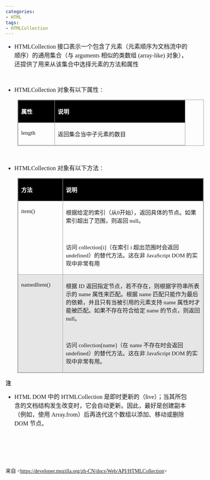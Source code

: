 ```yaml
---
categories:
- HTML
tags:
- HTMLCollection
---
```


<ul style="list-style-type:disc">
    <li><span style="font-size:12.0pt"><span style="font-family:&quot;Comic Sans MS&quot;">HTMLCollection
            </span></span><span style="font-size:12.0pt"><span
                style="font-family:&quot;Microsoft YaHei UI&quot;">接口表示一个包含了元素（元素顺序为文档流中的顺序）的通用集合（与</span></span><span
            style="font-size:12.0pt"><span style="font-family:&quot;Comic Sans MS&quot;"> arguments
            </span></span><span style="font-size:12.0pt"><span
                style="font-family:&quot;Microsoft YaHei UI&quot;">相似的类数组</span></span><span
            style="font-size:12.0pt"><span style="font-family:&quot;Comic Sans MS&quot;"> (array-like)
            </span></span><span style="font-size:12.0pt"><span
                style="font-family:&quot;Microsoft YaHei UI&quot;">对象），还提供了用来从该集合中选择元素的方法和属性</span></span></li>
</ul>
<p><span style="font-size:11.0pt"><span style="font-family:&quot;Comic Sans MS&quot;">&nbsp;</span></span></p>
<ul style="list-style-type:disc">
    <li><span style="font-size:12.0pt"><span style="font-family:&quot;Comic Sans MS&quot;">HTMLCollection
            </span></span><span style="font-size:12.0pt"><span
                style="font-family:&quot;Microsoft YaHei UI&quot;">对象有以下属性</span></span><span
            style="font-size:11.0pt"><span style="font-family:&quot;Microsoft YaHei UI&quot;">：</span></span></li>
</ul>
<table cellspacing="0" summary=""
    style="border-collapse:collapse; border-color:#a3a3a3; border-style:solid; border-width:1px; margin-left:32px"
    class=" cke_show_border">
    <tbody>
        <tr>
            <td
                style="background-color:black; border-bottom:1px solid #a3a3a3; border-left:1px solid #a3a3a3; border-right:1px solid #a3a3a3; border-top:1px solid #a3a3a3; vertical-align:top; width:.8548in">
                <p><span style="font-size:11.5pt"><span style="font-family:&quot;Microsoft YaHei UI&quot;"><span
                                style="color:white"><strong>属性</strong></span></span></span></p>
            </td>
            <td
                style="background-color:black; border-bottom:1px solid #a3a3a3; border-left:1px solid #a3a3a3; border-right:1px solid #a3a3a3; border-top:1px solid #a3a3a3; vertical-align:top; width:3.4972in">
                <p><span style="font-size:11.5pt"><span style="font-family:&quot;Microsoft YaHei UI&quot;"><span
                                style="color:white"><strong>说明</strong></span></span></span></p>
            </td>
        </tr>
        <tr>
            <td
                style="border-bottom:1px solid #a3a3a3; border-left:1px solid #a3a3a3; border-right:1px solid #a3a3a3; border-top:1px solid #a3a3a3; vertical-align:top; width:.8548in">
                <p><span style="font-size:11.5pt"><span
                            style="font-family:&quot;Comic Sans MS&quot;">length</span></span></p>
            </td>
            <td
                style="border-bottom:1px solid #a3a3a3; border-left:1px solid #a3a3a3; border-right:1px solid #a3a3a3; border-top:1px solid #a3a3a3; vertical-align:top; width:3.4972in">
                <p><span style="font-size:11.5pt"><span
                            style="font-family:&quot;Microsoft YaHei UI&quot;">返回集合当中子元素的数目</span></span></p>
            </td>
        </tr>
    </tbody>
</table>
<p><span style="font-size:11.0pt"><span style="font-family:&quot;Comic Sans MS&quot;">&nbsp;</span></span></p>
<ul style="list-style-type:disc">
    <li><span style="font-size:12.0pt"><span style="font-family:&quot;Comic Sans MS&quot;">HTMLCollection
            </span></span><span style="font-size:12.0pt"><span
                style="font-family:&quot;Microsoft YaHei UI&quot;">对象有以下方法</span></span><span
            style="font-size:11.0pt"><span style="font-family:&quot;Microsoft YaHei UI&quot;">：</span></span></li>
</ul>
<table cellspacing="0" summary=""
    style="border-collapse:collapse; border-color:#a3a3a3; border-style:solid; border-width:1px; margin-left:32px"
    class=" cke_show_border">
    <tbody>
        <tr>
            <td
                style="background-color:black; border-bottom:1px solid #a3a3a3; border-left:1px solid #a3a3a3; border-right:1px solid #a3a3a3; border-top:1px solid #a3a3a3; vertical-align:top; width:1.2361in">
                <p><span style="font-size:11.5pt"><span style="font-family:&quot;Microsoft YaHei UI&quot;"><span
                                style="color:white"><strong>方法</strong></span></span></span></p>
            </td>
            <td
                style="background-color:black; border-bottom:1px solid #a3a3a3; border-left:1px solid #a3a3a3; border-right:1px solid #a3a3a3; border-top:1px solid #a3a3a3; vertical-align:top; width:5.3479in">
                <p><span style="font-size:11.5pt"><span style="font-family:&quot;Microsoft YaHei UI&quot;"><span
                                style="color:white"><strong>说明</strong></span></span></span></p>
            </td>
        </tr>
        <tr>
            <td
                style="border-bottom:1px solid #a3a3a3; border-left:1px solid #a3a3a3; border-right:1px solid #a3a3a3; border-top:1px solid #a3a3a3; vertical-align:top; width:1.2361in">
                <p><span style="font-size:11.5pt"><span
                            style="font-family:&quot;Comic Sans MS&quot;">item()</span></span></p>
            </td>
            <td
                style="border-bottom:1px solid #a3a3a3; border-left:1px solid #a3a3a3; border-right:1px solid #a3a3a3; border-top:1px solid #a3a3a3; vertical-align:top; width:5.359in">
                <p><span style="font-size:11.5pt"><span
                            style="font-family:&quot;Microsoft YaHei UI&quot;">根据给定的索引（从</span><span
                            style="font-family:&quot;Comic Sans MS&quot;">0</span><span
                            style="font-family:&quot;Microsoft YaHei UI&quot;">开始），返回具体的节点。如果索引超出了范围，则返回</span><span
                            style="font-family:&quot;Comic Sans MS&quot;"> null</span><span
                            style="font-family:&quot;Microsoft YaHei UI&quot;">。</span></span></p>
                <p><span style="font-size:11.5pt"><span
                            style="font-family:&quot;Comic Sans MS&quot;">&nbsp;</span></span></p>
                <p><span style="font-size:11.5pt"><span
                            style="font-family:&quot;Microsoft YaHei UI&quot;">访问</span><span
                            style="font-family:&quot;Comic Sans MS&quot;"> collection[i]</span><span
                            style="font-family:&quot;Microsoft YaHei UI&quot;">（在索引</span><span
                            style="font-family:&quot;Comic Sans MS&quot;"> i </span><span
                            style="font-family:&quot;Microsoft YaHei UI&quot;">超出范围时会返回</span><span
                            style="font-family:&quot;Comic Sans MS&quot;"> undefined</span><span
                            style="font-family:&quot;Microsoft YaHei UI&quot;">）的替代方法。这在非</span><span
                            style="font-family:&quot;Comic Sans MS&quot;"> JavaScript DOM </span><span
                            style="font-family:&quot;Microsoft YaHei UI&quot;">的实现中非常有用</span></span></p>
            </td>
        </tr>
        <tr>
            <td
                style="background-color:#e7e6e6; border-bottom:1px solid #a3a3a3; border-left:1px solid #a3a3a3; border-right:1px solid #a3a3a3; border-top:1px solid #a3a3a3; vertical-align:top; width:1.2361in">
                <p><span style="font-size:11.5pt"><span
                            style="font-family:&quot;Comic Sans MS&quot;">namedItem()</span></span></p>
            </td>
            <td
                style="background-color:#e7e6e6; border-bottom:1px solid #a3a3a3; border-left:1px solid #a3a3a3; border-right:1px solid #a3a3a3; border-top:1px solid #a3a3a3; vertical-align:top; width:5.393in">
                <p><span style="font-size:11.5pt"><span
                            style="font-family:&quot;Microsoft YaHei UI&quot;">根据</span><span
                            style="font-family:&quot;Comic Sans MS&quot;"> ID </span><span
                            style="font-family:&quot;Microsoft YaHei UI&quot;">返回指定节点，若不存在，则根据字符串所表示的</span><span
                            style="font-family:&quot;Comic Sans MS&quot;"> name </span><span
                            style="font-family:&quot;Microsoft YaHei UI&quot;">属性来匹配。根据</span><span
                            style="font-family:&quot;Comic Sans MS&quot;"> name </span><span
                            style="font-family:&quot;Microsoft YaHei UI&quot;">匹配只能作为最后的依赖，并且只有当被引用的元素支持</span><span
                            style="font-family:&quot;Comic Sans MS&quot;"> name </span><span
                            style="font-family:&quot;Microsoft YaHei UI&quot;">属性时才能被匹配。如果不存在符合给定</span><span
                            style="font-family:&quot;Comic Sans MS&quot;"> name </span><span
                            style="font-family:&quot;Microsoft YaHei UI&quot;">的节点，则返回</span><span
                            style="font-family:&quot;Comic Sans MS&quot;"> null</span><span
                            style="font-family:&quot;Microsoft YaHei UI&quot;">。</span></span></p>
                <p><span style="font-size:11.5pt"><span
                            style="font-family:&quot;Comic Sans MS&quot;">&nbsp;</span></span></p>
                <p><span style="font-size:11.5pt"><span
                            style="font-family:&quot;Microsoft YaHei UI&quot;">访问</span><span
                            style="font-family:&quot;Comic Sans MS&quot;"> collection[name]</span><span
                            style="font-family:&quot;Microsoft YaHei UI&quot;">（在</span><span
                            style="font-family:&quot;Comic Sans MS&quot;"> name </span><span
                            style="font-family:&quot;Microsoft YaHei UI&quot;">不存在时会返回</span><span
                            style="font-family:&quot;Comic Sans MS&quot;"> undefined</span><span
                            style="font-family:&quot;Microsoft YaHei UI&quot;">）的替代方法。这在非</span><span
                            style="font-family:&quot;Comic Sans MS&quot;"> JavaScript DOM </span><span
                            style="font-family:&quot;Microsoft YaHei UI&quot;">的实现中非常有用。</span></span></p>
            </td>
        </tr>
    </tbody>
</table>
<p><span style="font-size:11.0pt"><span
            style="font-family:&quot;Microsoft YaHei UI&quot;"><strong>注</strong></span></span></p>
<ul style="list-style-type:disc">
    <li><span style="font-size:12.0pt"><span style="font-family:&quot;Comic Sans MS&quot;">HTML DOM
            </span></span><span style="font-size:12.0pt"><span
                style="font-family:&quot;Microsoft YaHei UI&quot;">中的</span></span><span style="font-size:12.0pt"><span
                style="font-family:&quot;Comic Sans MS&quot;"> HTMLCollection
            </span></span><span style="font-size:12.0pt"><span
                style="font-family:&quot;Microsoft YaHei UI&quot;">是即时更新的（</span></span><span
            style="font-size:12.0pt"><span style="font-family:&quot;Comic Sans MS&quot;">live</span></span><span
            style="font-size:12.0pt"><span
                style="font-family:&quot;Microsoft YaHei UI&quot;">）；当其所包含的文档结构发生改变时，它会自动更新。因此，最好是创建副本（例如，使用</span></span><span
            style="font-size:12.0pt"><span style="font-family:&quot;Comic Sans MS&quot;">
                Array.from</span></span><span style="font-size:12.0pt"><span
                style="font-family:&quot;Microsoft YaHei UI&quot;">）后再迭代这个数组以添加、移动或删除</span></span><span
            style="font-size:12.0pt"><span style="font-family:&quot;Comic Sans MS&quot;"> DOM </span></span><span
            style="font-size:12.0pt"><span style="font-family:&quot;Microsoft YaHei UI&quot;">节点</span></span><span
            style="font-size:11.0pt"><span style="font-family:&quot;Microsoft YaHei UI&quot;">。</span></span></li>
</ul>
<p><span style="font-size:11.0pt"><span style="font-family:&quot;Comic Sans MS&quot;">&nbsp;</span></span></p>
<p><span style="font-size:11.0pt"><span style="font-family:&quot;Comic Sans MS&quot;">&nbsp;</span></span></p>
<p><span style="font-size:11.0pt"><span style="font-family:&quot;Comic Sans MS&quot;">&nbsp;</span></span></p>
<p><span style="font-family:&quot;Microsoft YaHei UI&quot;">来自</span><span
        style="font-family:&quot;Comic Sans MS&quot;"> &lt;</span><a
        data-cke-saved-href="https://developer.mozilla.org/zh-CN/docs/Web/API/HTMLCollection"
        href="https://developer.mozilla.org/zh-CN/docs/Web/API/HTMLCollection"><span
            style="font-family:&quot;Comic Sans MS&quot;">https://developer.mozilla.org/zh-CN/docs/Web/API/HTMLCollection</span></a><span
        style="font-family:&quot;Comic Sans MS&quot;">&gt; </span></p>